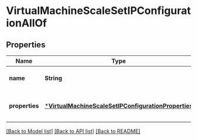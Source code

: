 # VirtualMachineScaleSetIPConfigurationAllOf


## Properties
Name | Type | Description | Notes
------------ | ------------- | ------------- | -------------
**name** | **String** | The IP configuration name. | [default to nothing]
**properties** | [***VirtualMachineScaleSetIPConfigurationProperties**](VirtualMachineScaleSetIPConfigurationProperties.md) |  | [optional] [default to nothing]


[[Back to Model list]](../README.md#models) [[Back to API list]](../README.md#api-endpoints) [[Back to README]](../README.md)



